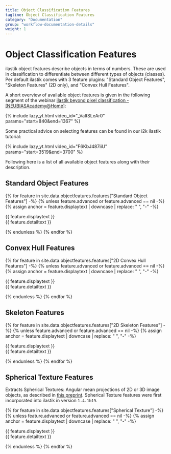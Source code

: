 ```yaml
---
title: Object Classification Features
tagline: Object Classification Features
category: "Documentation"
group: "workflow-documentation-details"
weight: 1
---
```


# Object Classification Features

ilastik object features describe objects in terms of numbers.
These are used in classification to differentiate between different types of objects (classes).
Per default ilastik comes with 3 feature plugins: "Standard Object Features", "Skeleton Features" (2D only), and "Convex Hull Features".

A short overview of available object features is given in the following segment of the webinar [ilastik beyond pixel classification - [NEUBIASAcademy@Home]](https://youtu.be/_ValtSLeAr0):

{% include lazy_yt.html video_id="\_ValtSLeAr0" params="start=840&end=1367" %}

Some practical advice on selecting features can be found in our i2k ilastik tutorial:

{% include lazy_yt.html video_id="F6KbJ487iiU" params="start=3519&end=3700" %}

Following here is a list of all available object features along with their description.

## Standard Object Features

{% for feature in site.data.objectfeatures.features["Standard Object Features"] -%}
{% unless feature.advanced or feature.advanced == nil -%}
{% assign anchor = feature.displaytext | downcase | replace: " ", "-" -%}
<div class="feature-card">
    <div class="feature-header" id="{{ anchor }}">{{ feature.displaytext }}</div>
    <div class="feature-description">{{ feature.detailtext }}</div>
</div>

{% endunless %}
{% endfor %}

## Convex Hull Features

{% for feature in site.data.objectfeatures.features["2D Convex Hull Features"] -%}
{% unless feature.advanced or feature.advanced == nil -%}
{% assign anchor = feature.displaytext | downcase | replace: " ", "-" -%}
<div class="feature-card">
    <div class="feature-header" id="{{ anchor }}">{{ feature.displaytext }}</div>
    <div class="feature-description">{{ feature.detailtext }}</div>
</div>

{% endunless %}
{% endfor %}

## Skeleton Features

{% for feature in site.data.objectfeatures.features["2D Skeleton Features"] -%}
{% unless feature.advanced or feature.advanced == nil -%}
{% assign anchor = feature.displaytext | downcase | replace: " ", "-" -%}
<div class="feature-card">
    <div class="feature-header" id="{{ anchor }}">{{ feature.displaytext }}</div>
    <div class="feature-description">{{ feature.detailtext }}</div>
</div>

{% endunless %}
{% endfor %}


## Spherical Texture Features

Extracts Spherical Textures: Angular mean projections of 2D or 3D image objects, as described in [this preprint](https://www.biorxiv.org/content/10.1101/2024.07.25.605050v1.full).
Spherical Texture features were first incorporated into ilastik in version `1.4.1b19`.

{% for feature in site.data.objectfeatures.features["Spherical Texture"] -%}
{% unless feature.advanced or feature.advanced == nil -%}
{% assign anchor = feature.displaytext | downcase | replace: " ", "-" -%}
<div class="feature-card">
    <div class="feature-header" id="{{ anchor }}">{{ feature.displaytext }}</div>
    <div class="feature-description">{{ feature.detailtext }}</div>
</div>

{% endunless %}
{% endfor %}
